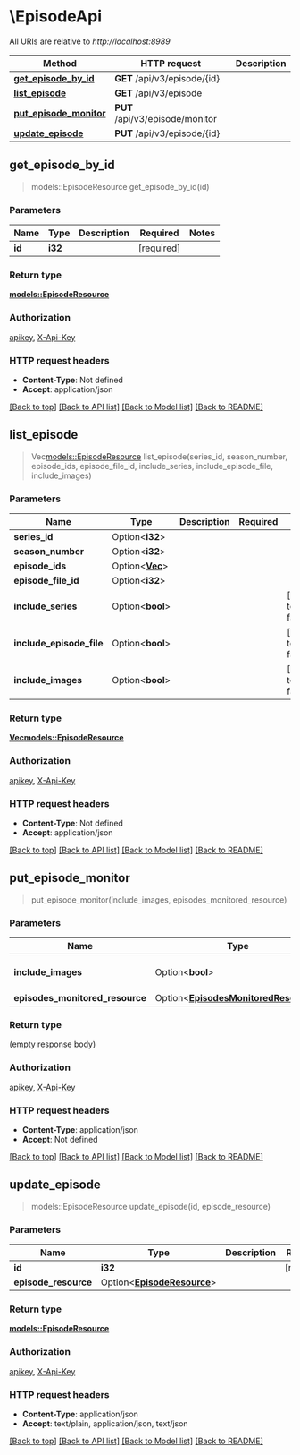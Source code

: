 # \EpisodeApi

All URIs are relative to *http://localhost:8989*

Method | HTTP request | Description
------------- | ------------- | -------------
[**get_episode_by_id**](EpisodeApi.md#get_episode_by_id) | **GET** /api/v3/episode/{id} | 
[**list_episode**](EpisodeApi.md#list_episode) | **GET** /api/v3/episode | 
[**put_episode_monitor**](EpisodeApi.md#put_episode_monitor) | **PUT** /api/v3/episode/monitor | 
[**update_episode**](EpisodeApi.md#update_episode) | **PUT** /api/v3/episode/{id} | 



## get_episode_by_id

> models::EpisodeResource get_episode_by_id(id)


### Parameters


Name | Type | Description  | Required | Notes
------------- | ------------- | ------------- | ------------- | -------------
**id** | **i32** |  | [required] |

### Return type

[**models::EpisodeResource**](EpisodeResource.md)

### Authorization

[apikey](../README.md#apikey), [X-Api-Key](../README.md#X-Api-Key)

### HTTP request headers

- **Content-Type**: Not defined
- **Accept**: application/json

[[Back to top]](#) [[Back to API list]](../README.md#documentation-for-api-endpoints) [[Back to Model list]](../README.md#documentation-for-models) [[Back to README]](../README.md)


## list_episode

> Vec<models::EpisodeResource> list_episode(series_id, season_number, episode_ids, episode_file_id, include_series, include_episode_file, include_images)


### Parameters


Name | Type | Description  | Required | Notes
------------- | ------------- | ------------- | ------------- | -------------
**series_id** | Option<**i32**> |  |  |
**season_number** | Option<**i32**> |  |  |
**episode_ids** | Option<[**Vec<i32>**](i32.md)> |  |  |
**episode_file_id** | Option<**i32**> |  |  |
**include_series** | Option<**bool**> |  |  |[default to false]
**include_episode_file** | Option<**bool**> |  |  |[default to false]
**include_images** | Option<**bool**> |  |  |[default to false]

### Return type

[**Vec<models::EpisodeResource>**](EpisodeResource.md)

### Authorization

[apikey](../README.md#apikey), [X-Api-Key](../README.md#X-Api-Key)

### HTTP request headers

- **Content-Type**: Not defined
- **Accept**: application/json

[[Back to top]](#) [[Back to API list]](../README.md#documentation-for-api-endpoints) [[Back to Model list]](../README.md#documentation-for-models) [[Back to README]](../README.md)


## put_episode_monitor

> put_episode_monitor(include_images, episodes_monitored_resource)


### Parameters


Name | Type | Description  | Required | Notes
------------- | ------------- | ------------- | ------------- | -------------
**include_images** | Option<**bool**> |  |  |[default to false]
**episodes_monitored_resource** | Option<[**EpisodesMonitoredResource**](EpisodesMonitoredResource.md)> |  |  |

### Return type

 (empty response body)

### Authorization

[apikey](../README.md#apikey), [X-Api-Key](../README.md#X-Api-Key)

### HTTP request headers

- **Content-Type**: application/json
- **Accept**: Not defined

[[Back to top]](#) [[Back to API list]](../README.md#documentation-for-api-endpoints) [[Back to Model list]](../README.md#documentation-for-models) [[Back to README]](../README.md)


## update_episode

> models::EpisodeResource update_episode(id, episode_resource)


### Parameters


Name | Type | Description  | Required | Notes
------------- | ------------- | ------------- | ------------- | -------------
**id** | **i32** |  | [required] |
**episode_resource** | Option<[**EpisodeResource**](EpisodeResource.md)> |  |  |

### Return type

[**models::EpisodeResource**](EpisodeResource.md)

### Authorization

[apikey](../README.md#apikey), [X-Api-Key](../README.md#X-Api-Key)

### HTTP request headers

- **Content-Type**: application/json
- **Accept**: text/plain, application/json, text/json

[[Back to top]](#) [[Back to API list]](../README.md#documentation-for-api-endpoints) [[Back to Model list]](../README.md#documentation-for-models) [[Back to README]](../README.md)

